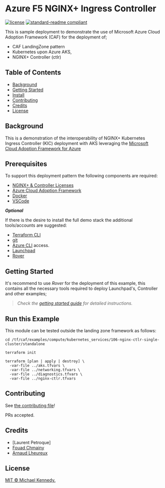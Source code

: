 # Azure F5 NGINX+ Ingress Controller

[![license](https://img.shields.io/github/license/:merps/:f5-nginx-codex.svg)](LICENSE)
[![standard-readme compliant](https://img.shields.io/badge/readme%20style-standard-brightgreen.svg?style=flat-square)](https://github.com/RichardLitt/standard-readme)

This is sample deployment to demonstrate the use of Microsoft Azure Cloud Adoption Framework (CAF) for the deployment of; 

* CAF LandingZone pattern
* Kubernetes upon Azure AKS,
* NGINX+ Controller (ctlr)
      

## Table of Contents

- [Background](#background)
- [Getting Started](#getting)
- [Install](#install)
- [Contributing](#contributing)
- [Credits](#credits)
- [License](#license)


## Background

This is a demonstration of the interoperability of NGINX+ Kubernetes Ingress Controller (KIC) deployment with AKS leveraging the [Microsoft Cloud Adoption Framework for Azure](https://docs.microsoft.com/en-gb/azure/cloud-adoption-framework/)


## Prerequisites

To support this deployment pattern the following components are required:

* [NGINX+ & Controller Licenses](https://docs.nginx.com/nginx-controller/v3/try-nginx-controller/)
* [Azure Cloud Adoption Framework](https://github.com/Azure/caf-terraform-landingzones-starter)
* [Docker](https://www.docker.com/)
* [VSCode](https://code.visualstudio.com/)

***Optional***

If there is the desire to install the full demo stack the additional tools/accounts are suggested:

* [Terraform CLI](https://www.terraform.io/docs/cli-index.html)
* [git](https://git-scm.com/)
* [Azure CLI](https://docs.microsoft.com/en-gb/cli/azure/) access.
* [Launchpad](https://github.com/aztfmod/level0)
* [Rover](https://github.com/aztfmod/rover)



## Getting Started

It's recommend to use *Rover* for the deployment of this example, this contains all the necessary tools required to deploy Launchpad's, Controller and other examples;

>  *Check the [getting started guide](https://github.com/Azure/caf-terraform-landingzones/blob/master/documentation/getting_started/getting_started.md) for detailed instructions.*


## Run this Example

This module can be tested outside the landing zone framework as follows:

```
cd /tf/caf/examples/compute/kubernetes_services/106-nginx-ctlr-single-cluster/standalone

terraform init

terraform [plan | apply | destroy] \
  -var-file ../aks.tfvars \
  -var-file ../networking.tfvars \
  -var-file ../diagnostics.tfvars \
  -var-file ../nginx-ctlr.tfvars
```


## Contributing

See [the contributing file](CONTRIBUTING.md)!

PRs accepted.

## Credits

* [Laurent Petroque]
* [Fouad Chmainy](https://github.com/fchmainy)
* [Arnaud Lheureux](https://github.com/arnaudlh)


## License

[MIT © Michael Kennedy.](../LICENSE)
